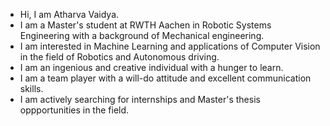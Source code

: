- Hi, I am Atharva Vaidya.
- I am a Master's student at RWTH Aachen in Robotic Systems Engineering with a background of Mechanical engineering.
- I am interested in Machine Learning and applications of Computer Vision in the field of Robotics and Autonomous driving.
- I am an ingenious and creative individual with a hunger to learn.
- I am a team player with a will-do attitude and excellent communication skills.
- I am actively searching for internships and Master's thesis oppportunities in the field.


<!---
atharvavaidya14/atharvavaidya14 is a ✨ special ✨ repository because its `README.md` (this file) appears on your GitHub profile.
You can click the Preview link to take a look at your changes.
--->
